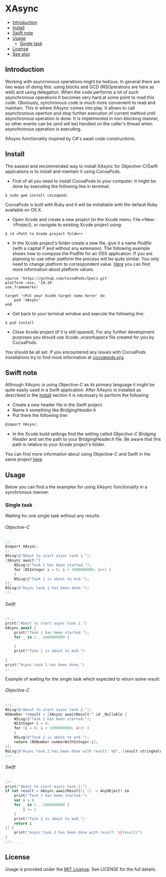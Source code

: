 # XAsync

- [Introduction](#introduction)
- [Install](#install)
- [Swift note](#swift-note)
- [Usage](#usage)
    - [Single task](#single-task)
- [License](#license)
- [See also](#see-also)

## Introduction

Working with asyncronous operations might be tedious. In general there are two ways of doing this: using blocks and GCD (NSOperations are here as well) and using delegation. When the code performs a lot of such asynchronous operations it becomes very hard at some point to read this code. Obviously, synchronous code is much more convenient to read and maintain. This is where XAsync comes into play. It allows to call asynchronous opertion and stop further execution of current method until asynchronous operation is done. It is implemented in non-blocking manner, so other events can be (and will be) handled on the caller's thread when asynchronous operation is executing.
    
XAsync functionality inspired by C#'s await code constructions.

## Install

The easiest and recommended way to install XAsync for Objective-C/Swift applcations is to install and maintain it using CocoaPods.
 
- First of all you need to install CocoaPods to your computer. It might be done by executing the following line in terminal:

```
$ sudo gem install cocoapods
``` 
CocoaPods is built with Ruby and it will be installable with the default Ruby available on OS X.

- Open Xcode and create a new project (in the Xcode menu: File->New->Project), or navigate to existing Xcode project using:

```
$ cd <Path to Xcode project folder>
```

- In the Xcode project's folder create a new file, give it a name *Podfile* (with a capital *P* and without any extension). The following example shows how to compose the Podfile for an OSX application. If you are planning to use other platform the process will be quite similar. You only need to change platform to correspondent value. [Here](https://guides.cocoapods.org/syntax/podfile.html#platform) you can find more information about platform values.

```
source 'https://github.com/CocoaPods/Specs.git'
platform :osx, '10.10'
use_frameworks!

target '<Put your Xcode target name here>' do
	pod 'XAsync'
end
```

- Get back to your terminal window and execute the following line:

```
$ pod install
```
 
- Close Xcode project (if it is still opened). For any further development purposes you should use Xcode *.xcworkspace* file created for you by CocoaPods.

You should be all set.
If you encountered any issues with CocoaPods installations try to find more information at [cocoapods.org](https://guides.cocoapods.org/using/getting-started.html).

## Swift note

Although XAsync is using Objective-C as its primary language it might be quite easily used in a Swift application. After XAsync is installed as described in the [Install](#install) section it is necessary to perform the following:

- Create a new header file in the Swift project.
- Name it something like *BridgingHeader.h*
- Put there the following line:

``` objective-c
@import XAsync;
```

- In the Xcode build settings find the setting called *Objective-C Bridging Header* and set the path to your BridgingHeader.h file. Be aware that this path is relative to your Xcode project's folder.

You can find more information about using Objective-C and Swift in the same project [here](https://developer.apple.com/library/ios/documentation/Swift/Conceptual/BuildingCocoaApps/MixandMatch.html).  

## Usage

Below you can find a the examples for using XAsync functionality in a synchronous manner.

### Single task

Waiting for one single task without any results:

###### Objective-C
```objective-c
//...
@import XAsync;
//...
NSLog(@"About to start async task 1.");
[XAsync await:^{
    NSLog(@"Task 1 has been started.");
    for (NSInteger i = 0; i < 1000000000; i++) {
    }
    NSLog(@"Task 1 is about to end.");
}];
NSLog(@"Async task 1 has been done.");
//...
```

###### Swift
```swift
//...
print("About to start async task 1.")
XAsync.await {
    print("Task 1 has been started.");
    for _ in 1...1000000000 {
        
    }
    print("Task 1 is about to end.")
    
}
print("Async task 1 has been done.")
//...
```    
    
Example of waiting for the single task which expected to return some result:

###### Objective-C
```objective-c
///...
NSLog(@"About to start async task 2.");
NSNumber *result = [XAsync awaitResult:^ id _Nullable {
    NSLog(@"Task 2 has been started.");
    NSInteger i = 0;
    for (i = 0; i < 1000000000; i++) {
    }
    NSLog(@"Task 2 is about to end.");
    return [NSNumber numberWithInteger:i];
}];
NSLog(@"Async task 2 has been done with result: %@", [result stringValue]);
///...
```    

###### Swift
```swift
///...
print("About to start async task 2.")
if let result = XAsync.awaitResult({ () -> AnyObject? in
    print("Task 2 has been started.")
    var i = 0
    for _ in 1...1000000000 {
        i += 1
    }
    print("Task 2 is about to end.")
    return i
}) {
    print("Async task 2 has been done with result: \(result)")
}
///...
```

## License

Usage is provided under the [MIT License](https://opensource.org/licenses/MIT). See LICENSE for the full details.